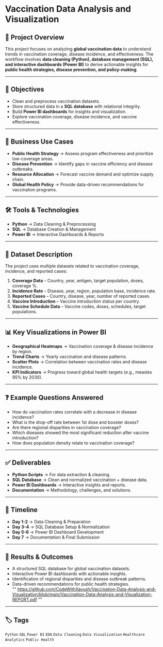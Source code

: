 # Vaccination Data Analysis and Visualization  

## 📌 Project Overview  
This project focuses on analyzing **global vaccination data** to understand trends in vaccination coverage, disease incidence, and effectiveness. The workflow involves **data cleaning (Python), database management (SQL), and interactive dashboards (Power BI)** to derive actionable insights for **public health strategies, disease prevention, and policy-making**.  

---

## 🎯 Objectives  
- Clean and preprocess vaccination datasets.  
- Store structured data in a **SQL database** with relational integrity.  
- Build **Power BI dashboards** for insights and visualization.  
- Explore vaccination coverage, disease incidence, and vaccine effectiveness.  

---

## 🔑 Business Use Cases  
- **Public Health Strategy** → Assess program effectiveness and prioritize low-coverage areas.  
- **Disease Prevention** → Identify gaps in vaccine efficiency and disease outbreaks.  
- **Resource Allocation** → Forecast vaccine demand and optimize supply chain.  
- **Global Health Policy** → Provide data-driven recommendations for vaccination programs.  

---

## 🛠️ Tools & Technologies  
- **Python** → Data Cleaning & Preprocessing  
- **SQL** → Database Creation & Management  
- **Power BI** → Interactive Dashboards & Reports  

---

## 📂 Dataset Description  
The project uses multiple datasets related to vaccination coverage, incidence, and reported cases:  

1. **Coverage Data** – Country, year, antigen, target population, doses, coverage %.  
2. **Incidence Rate** – Disease, year, region, population base, incidence rate.  
3. **Reported Cases** – Country, disease, year, number of reported cases.  
4. **Vaccine Introduction** – Vaccine introduction status per country.  
5. **Vaccine Schedule Data** – Vaccine codes, doses, schedules, target populations.  

---

## 📊 Key Visualizations in Power BI  
- **Geographical Heatmaps** → Vaccination coverage & disease incidence by region.  
- **Trend Charts** → Yearly vaccination and disease patterns.  
- **Scatter Plots** → Correlation between vaccination rates and disease incidence.  
- **KPI Indicators** → Progress toward global health targets (e.g., measles 95% by 2030).  

---

## ❓ Example Questions Answered  
- How do vaccination rates correlate with a decrease in disease incidence?  
- What is the drop-off rate between 1st dose and booster doses?  
- Are there regional disparities in vaccination coverage?  
- Which diseases showed the most significant reduction after vaccine introduction?  
- How does population density relate to vaccination coverage?  

---

## ✅ Deliverables  
- **Python Scripts** → For data extraction & cleaning.  
- **SQL Database** → Clean and normalized vaccination + disease data.  
- **Power BI Dashboards** → Interactive insights and reports.  
- **Documentation** → Methodology, challenges, and solutions.  

---

## 📅 Timeline  
- **Day 1-2** → Data Cleaning & Preparation  
- **Day 3-4** → SQL Database Setup & Normalization  
- **Day 5-6** → Power BI Dashboard Development  
- **Day 7** → Documentation & Final Submission  

---


## 📌 Results & Outcomes  
- A structured SQL database for global vaccination datasets.  
- Interactive Power BI dashboards with actionable insights.  
- Identification of regional disparities and disease outbreak patterns.  
- Data-driven recommendations for public health strategies.  
""
https://github.com/CodeWithXayush/Vaccination-Data-Analysis-and-Visualization/blob/main/Vaccination-Data-Analysis-and-Visualization-REPORT.pdf
""
---

## 🏷️ Tags  
`Python` `SQL` `Power BI` `EDA` `Data Cleaning` `Data Visualization` `Healthcare Analytics` `Public Health`  

 
